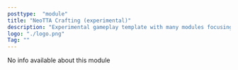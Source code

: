 ```yaml
---
posttype:  "module"  
title: "NeoTTA Crafting (experimental)"
description: "Experimental gameplay template with many modules focusing on crafting at various tiers (wood, stone, metals). Successor to Throughout The Ages and also inspired by JoshariasSurvival"
logo: "./logo.png"
Tag: ""
---
```

No info available about this module
